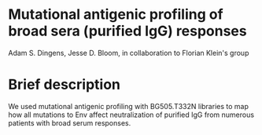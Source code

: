 # Mutational antigenic profiling of broad sera (purified IgG) responses 

Adam S. Dingens, Jesse D. Bloom, in collaboration to Florian Klein's group

# Brief description
We used mutational antigenic profiling with BG505.T332N libraries to map how all mutations to Env affect neutralization of purified IgG from numerous patients with broad serum responses. 
